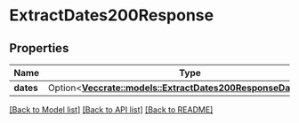 # ExtractDates200Response

## Properties

Name | Type | Description | Notes
------------ | ------------- | ------------- | -------------
**dates** | Option<[**Vec<crate::models::ExtractDates200ResponseDatesInner>**](extractDates_200_response_dates_inner.md)> |  | [optional]

[[Back to Model list]](../README.md#documentation-for-models) [[Back to API list]](../README.md#documentation-for-api-endpoints) [[Back to README]](../README.md)


